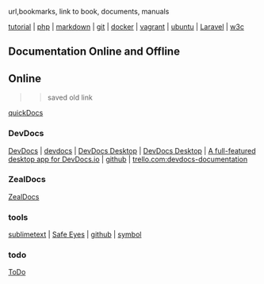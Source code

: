 url,bookmarks, link to book, documents, manuals

[tutorial](man/tutorial.md) | [php](man/php.md) | [markdown](man/markdown.md) | [git](man/git.md) |
[docker](man/docker.md) | [vagrant](man/environment.md) | [ubuntu](man/ubuntu.md#ubuntu) | [Laravel](./man/laravel.md#laravel) | [w3c](man/w3c.md)


## Documentation Online and Offline
## Online
>> saved old link

[quickDocs](https://github.com/mdh34/quickDocs "A fast developer docs reader. quickly read developer documentation") 

### DevDocs

[DevDocs](https://devdocs.io/ "DevDocs combines multiple API documentations in a fast, organized, and searchable interface.") | [devdocs](https://github.com/freeCodeCamp/devdocs "API Documentation Browser") | [DevDocs Desktop](https://devdocs.egoist.rocks/) | [DevDocs Desktop](https://devdocs.egoist.moe/) | [A full-featured desktop app for DevDocs.io](https://devdocs.egoist.rocks) | [github](https://github.com/egoist/devdocs-desktop "DevDocs.io combines multiple API documentations in a fast, organized, and searchable interface.") | [trello.com:devdocs-documentation](https://trello.com/b/6BmTulfx/devdocs-documentation)

### ZealDocs

[ZealDocs](https://zealdocs.org/ "Zeal is an offline documentation browser for software developers.")

### tools

[sublimetext](https://www.sublimetext.com/ "A desktop application with a simple interface.") | [Safe Eyes](http://slgobinath.github.io/SafeEyes/ "Protect your eyes from eye strain using this simple and beautiful, yet extensible break reminder. A Free and Open Source Linux alternative to EyeLeo.") | [github](https://github.com/slgobinath/SafeEyes#safe-eyes) | [symbol](./man/symbol.md)


### todo

[ToDo](man/todo.md)
